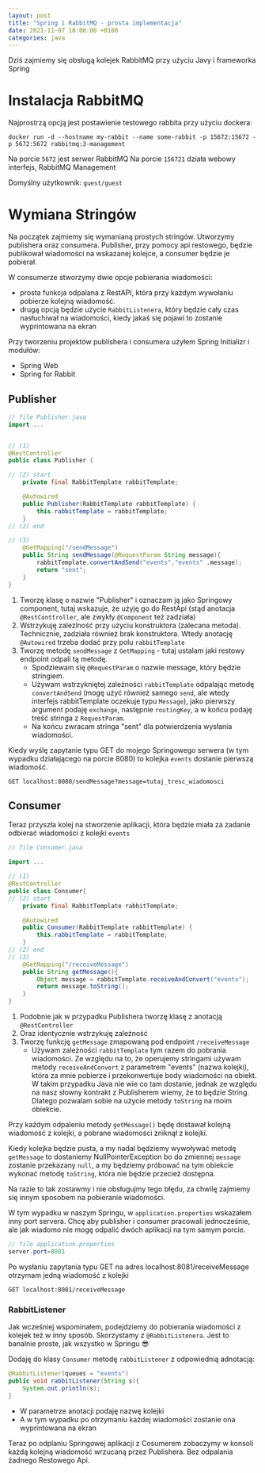 ```yaml
---
layout: post
title: "Spring i RabbitMQ - prosta implementacja"
date: 2021-11-07 18:00:00 +0100
categories: java
---
```

Dziś zajmiemy się obsługą kolejek RabbitMQ przy użyciu Javy i frameworka Spring

# Instalacja RabbitMQ
Najprostrzą opcją jest postawienie testowego rabbita przy użyciu dockera:
```
docker run -d --hostname my-rabbit --name some-rabbit -p 15672:15672 -p 5672:5672 rabbitmq:3-management
```

Na porcie `5672` jest serwer RabbitMQ
Na porcie `156721` działa webowy interfejs, RabbitMQ Management

Domyślny użytkownik: `guest/guest`

# Wymiana Stringów
Na początek zajmiemy się wymanianą prostych stringów. Utworzymy publishera oraz consumera. Publisher, przy pomocy api restowego, będzie publikował wiadomości na wskazanej kolejce, a consumer będzie je pobierał. 

W consumerze stworzymy dwie opcje pobierania wiadomości: 
- prosta funkcja odpalana z RestAPI, która przy każdym wywołaniu pobierze kolejną wiadomość. 
- drugą opcją będzie użycie `RabbitListenera`, który będzie cały czas nasłuchiwał na wiadomości, kiedy jakaś się pojawi to zostanie wyprintowana na ekran


Przy tworzeniu projektów publishera i consumera użyłem Spring Initializr i modułów:
- Spring Web 
- Spring for Rabbit
## Publisher
```java
// file Publisher.java
import ...


// (1)
@RestController
public class Publisher {

// (2) start
    private final RabbitTemplate rabbitTemplate;

    @Autowired
    public Publisher(RabbitTemplate rabbitTemplate) {
        this.rabbitTemplate = rabbitTemplate;
    }
// (2) end

// (3)
    @GetMapping("/sendMessage")
    public String sendMessage(@RequestParam String message){
        rabbitTemplate.convertAndSend("events","events" ,message);
        return "sent";
    }
}
```

1. Tworzę klasę o nazwie "Publisher" i oznaczam ją jako Springowy component, tutaj wskazuje, że użyję go do RestApi (stąd anotacja `@RestConttroller`, ale zwykły `@Component` też zadziała)
2. Wstrzykuję zależlność przy użyciu konstruktora (zalecana metoda). Technicznie, zadziała również brak konstruktora. Wtedy anotację `@Autowired` trzeba dodać przy polu `rabbitTemplate`
3. Tworzę metodę `sendMessage` z `GetMapping` - tutaj ustalam jaki restowy endpoint odpali tą metodę. 
   - Spodziewam się `@RequestParam` o nazwie message, który będzie stringiem.
   - Używam wstrzykniętej zależności `rabbitTemplate` odpalając metodę `convertAndSend` (mogę użyć również samego `send`, ale wtedy interfejs rabbitTemplate oczekuje typu `Message`), jako pierwszy argument podaję `exchange`, następnie `routingKey`, a w końcu podaję treść stringa z `RequestParam`.
   - Na końcu zwracam stringa "sent" dla potwierdzenia wysłania wiadomości.

Kiedy wyślę zapytanie typu GET do mojego Springowego serwera (w tym wypadku działającego na porcie 8080) to kolejka `events` dostanie pierwszą wiadomość. 
```
GET localhost:8080/sendMessage?message=tutaj_tresc_wiadomosci
```

## Consumer
Teraz przyszła kolej na stworzenie aplikacji, która będzie miała za zadanie odbierać wiadomości z kolejki `events`

```java
// file Consumer.java

import ...

// (1)
@RestController
public class Consumer{
// (2) start
    private final RabbitTemplate rabbitTemplate;

    @Autowired
    public Consumer(RabbitTemplate rabbitTemplate) {
        this.rabbitTemplate = rabbitTemplate;
    }
// (2) end
// (3)
    @GetMapping("/receiveMessage")
    public String getMessage(){
        Object message = rabbitTemplate.receiveAndConvert("events");
        return message.toString();
    }
}
```

1. Podobnie jak w przypadku Publishera tworzę klasę z anotacją `@RestController`
2. Oraz identycznie wstrzykuję zależność
3. Tworzę funkcję `getMessage` zmapowaną pod endpoint `/receiveMessage`
   - Używam zależności `rabbitTemplate` tym razem do pobrania wiadomości. Ze względu na to, że operujemy stringami używam metody `receiveAndConvert` z parametrem "events" (nazwa kolejki), która za mnie pobierze i przekonwertuje body wiadomości na obiekt. W takim przypadku Java nie wie co tam dostanie, jednak ze względu na nasz słowny kontrakt z Publisherem wiemy, że to będzie String. Dlatego pozwalam sobie na użycie metody `toString` na moim obiekcie.

Przy każdym odpaleniu metody `getMessage()` będę dostawał kolejną wiadomość z kolejki, a pobrane wiadomości zniknął z kolejki. 

Kiedy kolejka będzie pusta, a my nadal będziemy wywoływać metodę `getMessage` to dostaniemy NullPointerException bo do zmiennej `message` zostanie przekazany `null`, a my będziemy próbować na tym obiekcie wykonać metodę `toString`, która nie będzie przecież dostępna. 

Na razie to tak zostawmy i nie obsługujmy tego błędu, za chwilę zajmiemy się innym sposobem na pobieranie wiadomości.

W tym wypadku w naszym Springu, w `application.properties` wskazałem inny port servera. Chcę aby publisher i consumer pracowali jednocześnie, ale jak wiadomo nie mogę odpalić dwóch aplikacji na tym samym porcie.
```java
// file application.properties
server.port=8081
```

Po wysłaniu zapytania typu GET na adres localhost:8081/receiveMessage otrzymam jedną wiadomość z kolejki

```
GET localhost:8081/receiveMessage
```
### RabbitListener
Jak wcześniej wspominałem, podejdziemy do pobierania wiadomości z kolejek też w inny sposób. Skorzystamy z `@RabbitListenera`. Jest to banalnie proste, jak wszystko w Springu 😎

Dodaję do klasy `Consumer` metodę `rabbitListener` z odpowiednią adnotacją:

```java
@RabbitListener(queues = "events")
public void rabbitListener(String s){
    System.out.println(s);
}
```
- W parametrze anotacji podaję nazwę kolejki
- A w tym wypadku po otrzymaniu każdej wiadomości zostanie ona wyprintowana na ekran


Teraz po odplaniu Springowej aplikacji z Cosumerem zobaczymy w konsoli każdą kolejną wiadomość wrzucaną przez Publishera. Bez odpalania żadnego Restowego Api.